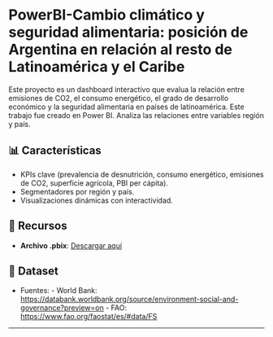 # PowerBI-Cambio climático y seguridad alimentaria: posición de Argentina en relación al resto de Latinoamérica y el Caribe

Este proyecto es un dashboard interactivo que evalua la relación entre emisiones de CO2, el consumo energético, el grado de desarrollo económico y la seguridad alimentaria en países de latinoamérica. Este trabajo fue creado en Power BI. Analiza las relaciones entre variables región y país.

## 📊 Características
- KPIs clave (prevalencia de desnutrición, consumo energético, emisiones de CO2, superficie agrícola, PBI per cápita).
- Segmentadores por región y país.
- Visualizaciones dinámicas con interactividad.

## 🔗 Recursos
- **Archivo .pbix**: [Descargar aquí](./Entrega_final.pbix)

## 📁 Dataset
- Fuentes:
        - World Bank: https://databank.worldbank.org/source/environment-social-and-governance?preview=on
        - FAO: https://www.fao.org/faostat/es/#data/FS
---
